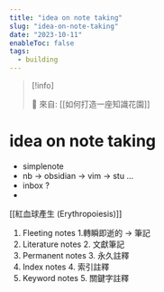 ```yaml
---
title: "idea on note taking"
slug: "idea-on-note-taking"
date: "2023-10-11"
enableToc: false
tags:
  - building
---
```


> [!info]
>
> 🌱 來自: [[如何打造一座知識花園]]

# idea on note taking

- simplenote
- nb → obsidian → vim → stu ...
- inbox ?
- 

[[紅血球產生 (Erythropoiesis)]]

1. Fleeting notes 1.轉瞬即逝的 → 筆記
2. Literature notes 2. 文獻筆記
3. Permanent notes 3. 永久註釋
4. Index notes 4. 索引註釋
5. Keyword notes 5. 關鍵字註釋
